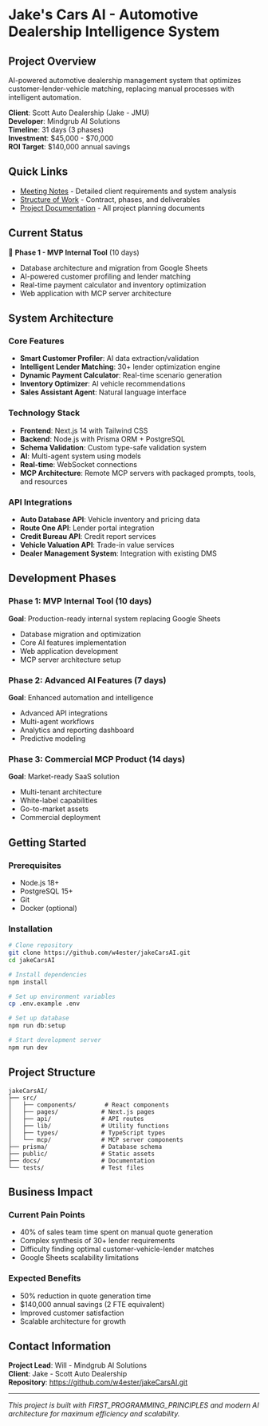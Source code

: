 # Jake's Cars AI - Automotive Dealership Intelligence System

## Project Overview
AI-powered automotive dealership management system that optimizes customer-lender-vehicle matching, replacing manual processes with intelligent automation.

**Client**: Scott Auto Dealership (Jake - JMU)  
**Developer**: Mindgrub AI Solutions  
**Timeline**: 31 days (3 phases)  
**Investment**: $45,000 - $70,000  
**ROI Target**: $140,000 annual savings

## Quick Links
- [Meeting Notes](../meetings/July3Meeting.md) - Detailed client requirements and system analysis
- [Structure of Work](../meetings/StructureOfWork.md) - Contract, phases, and deliverables
- [Project Documentation](../meetings/) - All project planning documents

## Current Status
🚀 **Phase 1 - MVP Internal Tool** (10 days)
- Database architecture and migration from Google Sheets
- AI-powered customer profiling and lender matching
- Real-time payment calculator and inventory optimization
- Web application with MCP server architecture

## System Architecture

### Core Features
- **Smart Customer Profiler**: AI data extraction/validation
- **Intelligent Lender Matching**: 30+ lender optimization engine  
- **Dynamic Payment Calculator**: Real-time scenario generation
- **Inventory Optimizer**: AI vehicle recommendations
- **Sales Assistant Agent**: Natural language interface

### Technology Stack
- **Frontend**: Next.js 14 with Tailwind CSS
- **Backend**: Node.js with Prisma ORM + PostgreSQL
- **Schema Validation**: Custom type-safe validation system
- **AI**: Multi-agent system using models
- **Real-time**: WebSocket connections
- **MCP Architecture**: Remote MCP servers with packaged prompts, tools, and resources

### API Integrations
- **Auto Database API**: Vehicle inventory and pricing data
- **Route One API**: Lender portal integration
- **Credit Bureau API**: Credit report services
- **Vehicle Valuation API**: Trade-in value services
- **Dealer Management System**: Integration with existing DMS

## Development Phases

### Phase 1: MVP Internal Tool (10 days)
**Goal**: Production-ready internal system replacing Google Sheets
- Database migration and optimization
- Core AI features implementation
- Web application development
- MCP server architecture setup

### Phase 2: Advanced AI Features (7 days)
**Goal**: Enhanced automation and intelligence
- Advanced API integrations
- Multi-agent workflows
- Analytics and reporting dashboard
- Predictive modeling

### Phase 3: Commercial MCP Product (14 days)
**Goal**: Market-ready SaaS solution
- Multi-tenant architecture
- White-label capabilities
- Go-to-market assets
- Commercial deployment

## Getting Started

### Prerequisites
- Node.js 18+
- PostgreSQL 15+
- Git
- Docker (optional)

### Installation
```bash
# Clone repository
git clone https://github.com/w4ester/jakeCarsAI.git
cd jakeCarsAI

# Install dependencies
npm install

# Set up environment variables
cp .env.example .env

# Set up database
npm run db:setup

# Start development server
npm run dev
```

## Project Structure
```
jakeCarsAI/
├── src/
│   ├── components/        # React components
│   ├── pages/            # Next.js pages
│   ├── api/              # API routes
│   ├── lib/              # Utility functions
│   ├── types/            # TypeScript types
│   └── mcp/              # MCP server components
├── prisma/               # Database schema
├── public/               # Static assets
├── docs/                 # Documentation
└── tests/                # Test files
```

## Business Impact

### Current Pain Points
- 40% of sales team time spent on manual quote generation
- Complex synthesis of 30+ lender requirements
- Difficulty finding optimal customer-vehicle-lender matches
- Google Sheets scalability limitations

### Expected Benefits
- 50% reduction in quote generation time
- $140,000 annual savings (2 FTE equivalent)
- Improved customer satisfaction
- Scalable architecture for growth

## Contact Information
**Project Lead**: Will - Mindgrub AI Solutions  
**Client**: Jake - Scott Auto Dealership  
**Repository**: https://github.com/w4ester/jakeCarsAI.git

---

*This project is built with FIRST_PROGRAMMING_PRINCIPLES and modern AI architecture for maximum efficiency and scalability.*
